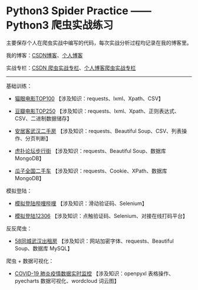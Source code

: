 # Python3 Spider Practice —— Python3 爬虫实战练习

主要保存个人在爬虫实战中编写的代码，每次实战分析过程均记录在我的博客里。

我的博客：[CSDN博客](https://itrhx.blog.csdn.net/)、[个人博客](https://www.itrhx.com/)

实战专栏：[CSDN 爬虫实战专栏](https://itrhx.blog.csdn.net/article/category/9351278)、[个人博客爬虫实战专栏](https://www.itrhx.com/categories/Python3-%E5%AD%A6%E4%B9%A0%E7%AC%94%E8%AE%B0/%E7%88%AC%E8%99%AB%E5%AE%9E%E6%88%98/)

---

基础训练：

- [猫眼电影TOP100](https://github.com/TRHX/Python3-Spider-Practice/tree/master/maoyan-top100)  【涉及知识：requests、lxml、Xpath、CSV】

- [豆瓣电影TOP250](https://github.com/TRHX/Python3-Spider-Practice/tree/master/douban-top250)  【涉及知识：requests、lxml、Xpath、正则表达式、CSV、二进制数据储存】

- [安居客武汉二手房](https://github.com/TRHX/Python3-Spider-Practice/tree/master/anjuke)  【涉及知识：requests、Beautiful Soup、CSV、列表操作、分页判断】

- [虎扑论坛步行街](https://github.com/TRHX/Python3-Spider-Practice/tree/master/hupu)  【涉及知识：requests、Beautiful Soup、数据库 MongoDB】

- [瓜子全国二手车](https://github.com/TRHX/Python3-Spider-Practice/tree/master/guazi)  【涉及知识：requests、Cookie、XPath、数据库 MongoDB】

模拟登陆：

- [模拟登陆哔哩哔哩](https://github.com/TRHX/Python3-Spider-Practice/tree/master/bilibili-login)  【涉及知识：滑动验证码、Selenium】

- [模拟登陆12306](https://github.com/TRHX/Python3-Spider-Practice/tree/master/12306-login)  【涉及知识：点触验证码、Selenium、对接在线打码平台】

反反爬虫：

- [58同城武汉出租房](https://github.com/TRHX/Python3-Spider-Practice/tree/master/58tongcheng)  【涉及知识：网站加密字体、requests、Beautiful Soup、数据库 MySQL】

爬虫 + 数据可视化：

- [COVID-19 肺炎疫情数据实时监控](https://github.com/TRHX/Python3-Spider-Practice/tree/master/COVID-19)  【涉及知识：openpyxl 表格操作、pyecharts 数据可视化、wordcloud 词云图】
